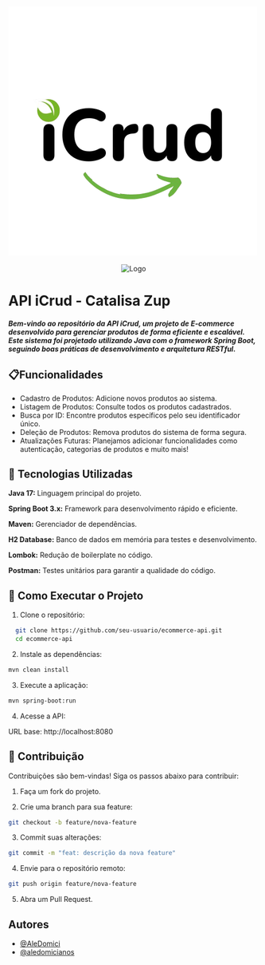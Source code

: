![logo](src/main/resources/images/logo.png)

<div align="center">
  <img src="images/logo.png" alt="Logo" width="200">
</div>

# API iCrud - Catalisa Zup

##### Bem-vindo ao repositório da API iCrud, um projeto de E-commerce desenvolvido para gerenciar produtos de forma eficiente e escalável. Este sistema foi projetado utilizando Java com o framework Spring Boot, seguindo boas práticas de desenvolvimento e arquitetura RESTful.




## 📋Funcionalidades

- Cadastro de Produtos: Adicione novos produtos ao sistema.
- Listagem de Produtos: Consulte todos os produtos cadastrados.
- Busca por ID: Encontre produtos específicos pelo seu identificador único.
- Deleção de Produtos: Remova produtos do sistema de forma segura.
- Atualizações Futuras: Planejamos adicionar funcionalidades como autenticação, categorias de produtos e muito mais!


## 🚀 Tecnologias Utilizadas

**Java 17:** Linguagem principal do projeto.

**Spring Boot 3.x:** Framework para desenvolvimento rápido e eficiente.

**Maven:** Gerenciador de dependências.

**H2 Database:** Banco de dados em memória para testes e desenvolvimento.

**Lombok:** Redução de boilerplate no código.

**Postman:**  Testes unitários para garantir a qualidade do código.
## 🚀 Como Executar o Projeto

1. Clone o repositório:

```bash
  git clone https://github.com/seu-usuario/ecommerce-api.git
  cd ecommerce-api
```

2. Instale as dependências:

```bash
mvn clean install
```

3. Execute a aplicação:

```bash
mvn spring-boot:run
```
4. Acesse a API:

URL base: http://localhost:8080

## 📌 Contribuição

Contribuições são bem-vindas! Siga os passos abaixo para contribuir:

1. Faça um fork do projeto.

2. Crie uma branch para sua feature:

```bash
git checkout -b feature/nova-feature
```

3. Commit suas alterações:
```bash
git commit -m "feat: descrição da nova feature"
```

4. Envie para o repositório remoto:
```bash
git push origin feature/nova-feature
```

5. Abra um Pull Request.



## Autores

- [@AleDomici](https://github.com/AleDomici)
- [@aledomicianos](https://github.com/aledomicianos)


